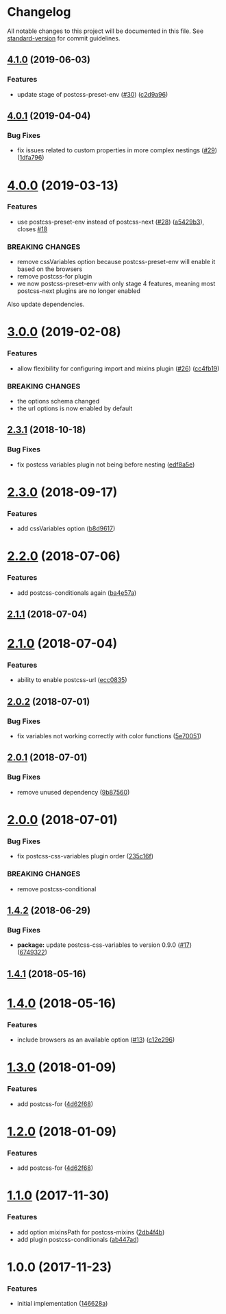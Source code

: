 # Changelog

All notable changes to this project will be documented in this file. See [standard-version](https://github.com/conventional-changelog/standard-version) for commit guidelines.

## [4.1.0](https://github.com/moxystudio/postcss-preset-moxy/compare/v4.0.1...v4.1.0) (2019-06-03)


### Features

* update stage of postcss-preset-env ([#30](https://github.com/moxystudio/postcss-preset-moxy/issues/30)) ([c2d9a96](https://github.com/moxystudio/postcss-preset-moxy/commit/c2d9a96))



<a name="4.0.1"></a>
## [4.0.1](https://github.com/moxystudio/postcss-preset-moxy/compare/v4.0.0...v4.0.1) (2019-04-04)


### Bug Fixes

* fix issues related to custom properties in more complex nestings ([#29](https://github.com/moxystudio/postcss-preset-moxy/issues/29)) ([1dfa796](https://github.com/moxystudio/postcss-preset-moxy/commit/1dfa796))



<a name="4.0.0"></a>
# [4.0.0](https://github.com/moxystudio/postcss-preset-moxy/compare/v3.0.0...v4.0.0) (2019-03-13)


### Features

* use postcss-preset-env instead of postcss-next ([#28](https://github.com/moxystudio/postcss-preset-moxy/issues/28)) ([a5429b3](https://github.com/moxystudio/postcss-preset-moxy/commit/a5429b3)), closes [#18](https://github.com/moxystudio/postcss-preset-moxy/issues/18)


### BREAKING CHANGES

* remove cssVariables option because postcss-preset-env will enable it based on the browsers
* remove postcss-for plugin
* we now postcss-preset-env with only stage 4 features, meaning most postcss-next plugins are no longer enabled

Also update dependencies.



<a name="3.0.0"></a>
# [3.0.0](https://github.com/moxystudio/postcss-preset-moxy/compare/v2.3.1...v3.0.0) (2019-02-08)


### Features

* allow flexibility for configuring import and mixins plugin ([#26](https://github.com/moxystudio/postcss-preset-moxy/issues/26)) ([cc4fb19](https://github.com/moxystudio/postcss-preset-moxy/commit/cc4fb19))


### BREAKING CHANGES

* the options schema changed
* the url options is now enabled by default



<a name="2.3.1"></a>
## [2.3.1](https://github.com/moxystudio/postcss-preset-moxy/compare/v2.3.0...v2.3.1) (2018-10-18)


### Bug Fixes

* fix postcss variables plugin not being before nesting ([edf8a5e](https://github.com/moxystudio/postcss-preset-moxy/commit/edf8a5e))



<a name="2.3.0"></a>
# [2.3.0](https://github.com/moxystudio/postcss-preset-moxy/compare/v2.2.0...v2.3.0) (2018-09-17)


### Features

* add cssVariables option ([b8d9617](https://github.com/moxystudio/postcss-preset-moxy/commit/b8d9617))



<a name="2.2.0"></a>
# [2.2.0](https://github.com/moxystudio/postcss-preset-moxy/compare/v2.1.1...v2.2.0) (2018-07-06)


### Features

* add postcss-conditionals again ([ba4e57a](https://github.com/moxystudio/postcss-preset-moxy/commit/ba4e57a))



<a name="2.1.1"></a>
## [2.1.1](https://github.com/moxystudio/postcss-preset-moxy/compare/v2.1.0...v2.1.1) (2018-07-04)



<a name="2.1.0"></a>
# [2.1.0](https://github.com/moxystudio/postcss-preset-moxy/compare/v2.0.2...v2.1.0) (2018-07-04)


### Features

* ability to enable postcss-url ([ecc0835](https://github.com/moxystudio/postcss-preset-moxy/commit/ecc0835))



<a name="2.0.2"></a>
## [2.0.2](https://github.com/moxystudio/postcss-preset-moxy/compare/v2.0.1...v2.0.2) (2018-07-01)


### Bug Fixes

* fix variables not working correctly with color functions ([5e70051](https://github.com/moxystudio/postcss-preset-moxy/commit/5e70051))



<a name="2.0.1"></a>
## [2.0.1](https://github.com/moxystudio/postcss-preset-moxy/compare/v2.0.0...v2.0.1) (2018-07-01)


### Bug Fixes

* remove unused dependency ([9b87560](https://github.com/moxystudio/postcss-preset-moxy/commit/9b87560))



<a name="2.0.0"></a>
# [2.0.0](https://github.com/moxystudio/postcss-preset-moxy/compare/v1.4.2...v2.0.0) (2018-07-01)


### Bug Fixes

* fix postcss-css-variables plugin order ([235c16f](https://github.com/moxystudio/postcss-preset-moxy/commit/235c16f))


### BREAKING CHANGES

* remove postcss-conditional



<a name="1.4.2"></a>
## [1.4.2](https://github.com/moxystudio/postcss-preset-moxy/compare/v1.4.1...v1.4.2) (2018-06-29)


### Bug Fixes

* **package:** update postcss-css-variables to version 0.9.0 ([#17](https://github.com/moxystudio/postcss-preset-moxy/issues/17)) ([6749322](https://github.com/moxystudio/postcss-preset-moxy/commit/6749322))



<a name="1.4.1"></a>
## [1.4.1](https://github.com/moxystudio/postcss-preset-moxy/compare/v1.4.0...v1.4.1) (2018-05-16)



<a name="1.4.0"></a>
# [1.4.0](https://github.com/moxystudio/postcss-preset-moxy/compare/v1.3.0...v1.4.0) (2018-05-16)


### Features

* include browsers as an available option ([#13](https://github.com/moxystudio/postcss-preset-moxy/issues/13)) ([c12e296](https://github.com/moxystudio/postcss-preset-moxy/commit/c12e296))



<a name="1.3.0"></a>
# [1.3.0](https://github.com/moxystudio/postcss-preset-moxy/compare/v1.1.0...v1.3.0) (2018-01-09)


### Features

* add postcss-for ([4d62f68](https://github.com/moxystudio/postcss-preset-moxy/commit/4d62f68))



<a name="1.2.0"></a>
# [1.2.0](https://github.com/moxystudio/postcss-preset-moxy/compare/v1.1.0...v1.2.0) (2018-01-09)


### Features

* add postcss-for ([4d62f68](https://github.com/moxystudio/postcss-preset-moxy/commit/4d62f68))



<a name="1.1.0"></a>
# [1.1.0](https://github.com/moxystudio/postcss-preset-moxy/compare/v1.0.0...v1.1.0) (2017-11-30)


### Features

* add option mixinsPath for postcss-mixins ([2db4f4b](https://github.com/moxystudio/postcss-preset-moxy/commit/2db4f4b))
* add plugin postcss-conditionals ([ab447ad](https://github.com/moxystudio/postcss-preset-moxy/commit/ab447ad))



<a name="1.0.0"></a>
# 1.0.0 (2017-11-23)


### Features

* initial implementation ([146628a](https://github.com/moxystudio/postcss-preset-moxy/commit/146628a))
